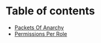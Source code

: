 # Table of contents

* [Packets Of Anarchy](README.md)
* [Permissions Per Role](permissions-per-role.md)

